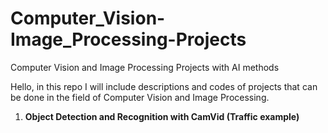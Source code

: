 # Computer_Vision-Image_Processing-Projects

Computer Vision and Image Processing Projects with AI methods

Hello, in this repo I will include descriptions and codes of projects that can be done in the field of Computer Vision and Image Processing.

1. **Object Detection and Recognition with CamVid (Traffic example)**



